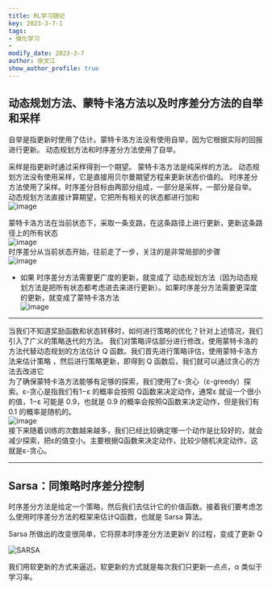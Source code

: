 ```yaml
---
title: RL学习随记
key: 2023-3-7-1
tags: 
- 强化学习
- 
modify_date: 2023-3-7
author: 徐文江
show_author_profile: true
---
```


## 动态规划方法、蒙特卡洛方法以及时序差分方法的自举和采样      

自举是指更新时使用了估计。蒙特卡洛方法没有使用自举，因为它根据实际的回报进行更新。 动态规划方法和时序差分方法使用了自举。        

采样是指更新时通过采样得到一个期望。 蒙特卡洛方法是纯采样的方法。 动态规划方法没有使用采样，它是直接用贝尔曼期望方程来更新状态价值的。 时序差分方法使用了采样。时序差分目标由两部分组成，一部分是采样，一部分是自举。    
动态规划方法直接计算期望，它把所有相关的状态都进行加和     
![image](https://datawhalechina.github.io/easy-rl/img/ch3/comparison_2.png)        

蒙特卡洛方法在当前状态下，采取一条支路，在这条路径上进行更新，更新这条路径上的所有状态         
![image](https://datawhalechina.github.io/easy-rl/img/ch3/comparison_3.png)   
时序差分从当前状态开始，往前走了一步，关注的是非常局部的步骤     
![image](https://datawhalechina.github.io/easy-rl/img/ch3/comparison_4.png)   

* 如果 时序差分方法需要更广度的更新，就变成了 动态规划方法（因为动态规划方法是把所有状态都考虑进去来进行更新）。如果时序差分方法需要更深度的更新，就变成了蒙特卡洛方法        
![image](https://datawhalechina.github.io/easy-rl/img/ch3/comparison_5.png)    

-----------------
当我们不知道奖励函数和状态转移时，如何进行策略的优化？针对上述情况，我们引入了广义的策略迭代的方法。 我们对策略评估部分进行修改，使用蒙特卡洛的方法代替动态规划的方法估计 Q 函数。我们首先进行策略评估，使用蒙特卡洛方法来估计策略 ，然后进行策略更新，即得到 Q 函数后，我们就可以通过贪心的方法去改进它    
为了确保蒙特卡洛方法能够有足够的探索，我们使用了ε-贪心（ε-greedy）探索。ε-贪心是指我们有1−ε 的概率会按照 Q函数来决定动作，通常ε 就设一个很小的值，1−ε 可能是 0.9，也就是 0.9 的概率会按照Q函数来决定动作，但是我们有 0.1 的概率是随机的。          
![image](https://datawhalechina.github.io/easy-rl/img/ch3/model_free_control_7.png)    
接下来随着训练的次数越来越多，我们已经比较确定哪一个动作是比较好的，就会减少探索，把ε的值变小。主要根据Q函数来决定动作，比较少随机决定动作，这就是ε-贪心。      

-----------------------

## Sarsa：同策略时序差分控制           

时序差分方法是给定一个策略，然后我们去估计它的价值函数。接着我们要考虑怎么使用时序差分方法的框架来估计Q函数，也就是 Sarsa 算法。          

Sarsa 所做出的改变很简单，它将原本时序差分方法更新V 的过程，变成了更新 Q      

![SARSA](https://datawhalechina.github.io/easy-rl/img/ch3/3.14.png)     

我们用软更新的方式来逼近。软更新的方式就是每次我们只更新一点点，α 类似于学习率。
